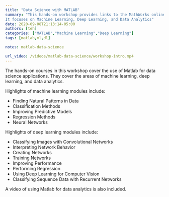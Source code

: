 ```yaml
---
title: "Data Science with MATLAB"
summary: "This hands-on workshop provides links to the MathWorks online courses in Data Science.
It focuses on Machine Learning, Deep Learning, and Data Analytics"
date: 2020-09-08T21:13:14-05:00
authors: [teh]
categories: ["MATLAB","Machine Learning","Deep Learning"]
tags: [matlab,ml,dl]

notes: matlab-data-science

url_video: /videos/matlab-data-science/workshop-intro.mp4
---
```


The hands-on courses in this workshop cover the use of Matlab for data science applications.
They cover the areas of machine learning, deep learning, and data analytics.

Highlights of machine learning modules include:

 - Finding Natural Patterns in Data
 - Classification Methods
 - Improving Predictive Models
 - Regression Methods
 - Neural Networks

Highlights of deep learning modules include:

 - Classifying Images with Convolutional Networks
 - Interpreting Network Behavior
 - Creating Networks
 - Training Networks
 - Improving Performance
 - Performing Regression
 - Using Deep Learning for Computer Vision
 - Classifying Sequence Data with Recurrent Networks

 A video of using Matlab for data analytics is also included.
